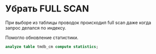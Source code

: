 # Убрать FULL SCAN

При выборе из таблицы проводок происходил full scan даже когда запрос делался по индексу.

Помогло обновление статистики.

```sql
analyze table tmdb_cm compute statistics;
```



